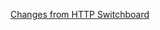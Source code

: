 [Changes from HTTP Switchboard](https://github.com/gorhill/uMatrix/wiki/Changes-from-HTTP-Switchboard)